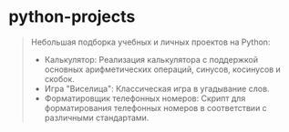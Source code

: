 # python-projects
> Небольшая подборка учебных и личных проектов на Python:
>
> *  Калькулятор: Реализация калькулятора с поддержкой основных арифметических операций, синусов, косинусов и скобок.
> *  Игра "Виселица": Классическая игра в угадывание слов.
> *  Форматировщик телефонных номеров: Скрипт для форматирования телефонных номеров в соответствии с различными стандартами.
